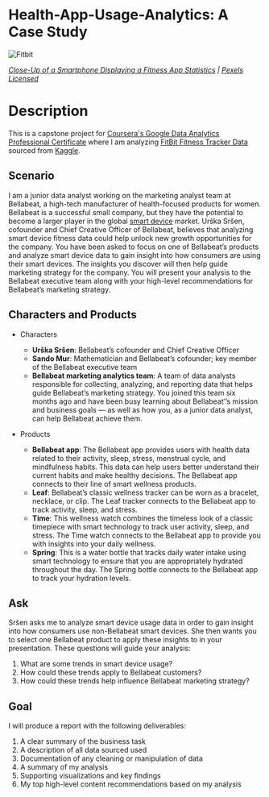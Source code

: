 # Health-App-Usage-Analytics: A Case Study

![Fitbit](/Users/tyesondemets/Desktop/Git/Health-App-Usage-Analytics/Images/pexels-joshua-miranda-fitbit.png)

*[Close-Up of a Smartphone Displaying a Fitness App Statistics](https://www.pexels.com/photo/close-up-of-a-smartphone-screen-displaying-a-fitness-app-statistics-6298479/) | [Pexels Licensed](https://www.pexels.com/license/)*


# Description
This is a capstone project for [Coursera's Google Data Analytics Professional Certificate](https://www.coursera.org/professional-certificates/google-data-analytics?) where I am analyzing [FitBit Fitness Tracker Data](https://www.kaggle.com/datasets/arashnic/fitbit) sourced from [Kaggle](https://www.kaggle.com/).

## Scenario
I am a junior data analyst working on the marketing analyst team at Bellabeat, a high-tech manufacturer of health-focused products for women. Bellabeat is a successful small company, but they have the potential to become a larger player in the global [smart device](https://en.wikipedia.org/wiki/Smart_device) market. Urška Sršen, cofounder and Chief Creative Officer of Bellabeat, believes that analyzing smart device fitness data could help unlock new growth opportunities for the company. You have been asked to focus on one of Bellabeat’s products and analyze smart device data to gain insight into how consumers are using their smart devices. The insights you discover will then help guide marketing strategy for the company. You will present your analysis to the Bellabeat executive team along with your high-level recommendations for Bellabeat’s marketing strategy.

## Characters and Products
- Characters
    - **Urška Sršen**: Bellabeat’s cofounder and Chief Creative Officer
    - **Sando Mur**: Mathematician and Bellabeat’s cofounder; key member of the Bellabeat executive team
    - **Bellabeat marketing analytics team**: A team of data analysts responsible for collecting, analyzing, and reporting data that helps guide Bellabeat’s marketing strategy. You joined this team six months ago and have been busy learning about Bellabeat’’s mission and business goals — as well as how you, as a junior data analyst, can help Bellabeat achieve them.

- Products
    - **Bellabeat app**: The Bellabeat app provides users with health data related to their activity, sleep, stress, menstrual cycle, and mindfulness habits. This data can help users better understand their current habits and make healthy decisions. The Bellabeat app connects to their line of smart wellness products.
    - **Leaf**: Bellabeat’s classic wellness tracker can be worn as a bracelet, necklace, or clip. The Leaf tracker connects to the Bellabeat app to track activity, sleep, and stress.
    - **Time**: This wellness watch combines the timeless look of a classic timepiece with smart technology to track user activity, sleep, and stress. The Time watch connects to the Bellabeat app to provide you with insights into your daily wellness.
    - **Spring**: This is a water bottle that tracks daily water intake using smart technology to ensure that you are appropriately hydrated throughout the day. The Spring bottle connects to the Bellabeat app to track your hydration levels.

## Ask
Sršen asks me to analyze smart device usage data in order to gain insight into how consumers use non-Bellabeat smart devices. She then wants you to select one Bellabeat product to apply these insights to in your presentation. These questions will guide your analysis:

1. What are some trends in smart device usage?
2. How could these trends apply to Bellabeat customers?
3. How could these trends help influence Bellabeat marketing strategy?

## Goal

I will produce a report with the following deliverables:

1. A clear summary of the business task
2. A description of all data sourced used
3. Documentation of any cleaning or manipulation of data
4. A summary of my analysis
5. Supporting visualizations and key findings
6. My top high-level content recommendations based on my analysis